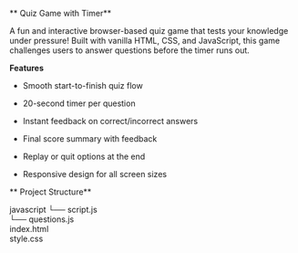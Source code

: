 ** Quiz Game with Timer** 

A fun and interactive browser-based quiz game that tests your knowledge under pressure! Built with vanilla HTML, CSS, and JavaScript, this game challenges users to answer questions before the timer runs out.

**Features**
-  Smooth start-to-finish quiz flow

-  20-second timer per question

-  Instant feedback on correct/incorrect answers

-  Final score summary with feedback

-  Replay or quit options at the end

-  Responsive design for all screen sizes

 ** Project Structure**
 
   javascript
  └── script.js         
  └── questions.js     
 index.html            
 style.css             

